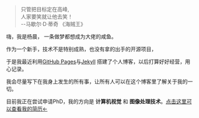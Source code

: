 <blockquote><p>只管把目标定在高峰,<br>
               人家要笑就让他去笑！<br>
               --马歇尔·D·蒂奇 《海贼王》</p></blockquote>

<p> 嗨，我是杨晨， 一条做梦都想成为大佬的咸鱼。 </p>
<p>作为一个新手，技术不是特别成熟，也没有拿的出手的开源项目，</p>
<p>于是我最近利用<a target="_blank" href="https://pages.github.com/">GitHub Pages</a>与<a href="http://jekyll.com.cn/">Jekyll</a> 搭建了个人博客，以后打算好好经营，用心记录。</p>
<p>我会尽量写下在我身上发生的所有事，让所有人可以在这个博客里了解关于我的一切。</p>
<p>目前我正在尝试申请PhD，我的方向是 <b>计算机视觉</b> 和 <b>图像处理技术</b>。<a href="files/中文简历.pdf">点击这里可以查看我的简历←</a></p>
<br><br><br>